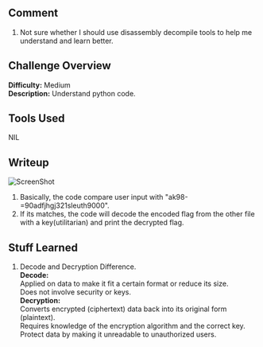 ## Comment  
1. Not sure whether I should use disassembly decompile tools to help me understand and learn better.  

## Challenge Overview  
**Difficulty:** Medium  
**Description:** Understand python code.  
## Tools Used  
NIL  

## Writeup  
![ScreenShot](https://imgur.com/ZCFDjtc.png)  
1. Basically, the code compare user input with "ak98-=90adfjhgj321sleuth9000".  
2. If its matches, the code will decode the encoded flag from the other file with a key(utilitarian) and print the decrypted flag.  

    
## Stuff Learned  
1. Decode and Decryption Difference.  
    **Decode:**  
        Applied on data to make it fit a certain format or reduce its size.  
        Does not involve security or keys.  
    **Decryption:**  
        Converts encrypted (ciphertext) data back into its original form (plaintext).  
        Requires knowledge of the encryption algorithm and the correct key.  
        Protect data by making it unreadable to unauthorized users.  


